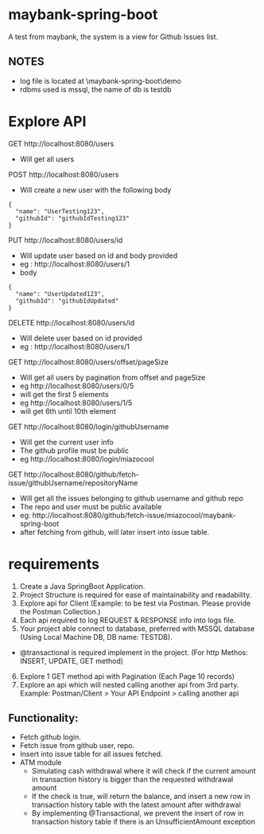 # maybank-spring-boot
A test from maybank, the system is a view for Github Issues list.

## NOTES
- log file is located at \maybank-spring-boot\demo
- rdbms used is mssql, the name of db is testdb

# Explore API
GET http://localhost:8080/users
- Will get all users 

POST http://localhost:8080/users
- Will create a new user with the following body
```
{
  "name": "UserTesting123",
  "githubId": "githubIdTesting123"
}
```

PUT http://localhost:8080/users/id
- Will update user based on id and body provided
- eg : http://localhost:8080/users/1
- body
```
{
  "name": "UserUpdated123",
  "githubId": "githubIdUpdated"
}
```
DELETE http://localhost:8080/users/id
- Will delete user based on id provided
- eg : http://localhost:8080/users/1

GET http://localhost:8080/users/offset/pageSize
- Will get all users by pagination from offset and pageSize
- eg http://localhost:8080/users/0/5
- will get the first 5 elements
- eg http://localhost:8080/users/1/5
- will get 6th until 10th element

GET http://localhost:8080/login/githubUsername
- Will get the current user info
- The github profile must be public
- eg http://localhost:8080/login/miazocool

GET http://localhost:8080/github/fetch-issue/githubUsername/repositoryName
- Will get all the issues belonging to github username and github repo
- The repo and user must be public available
- eg: http://localhost:8080/github/fetch-issue/miazocool/maybank-spring-boot
- after fetching from github, will later insert into issue table.


# requirements 
1. Create a Java SpringBoot Application.
2. Project Structure is required for ease of maintainability and readability.
3. Explore api for Client (Example: to be test via Postman. Please provide the Postman Collection.)
4. Each api required to log REQUEST & RESPONSE info into logs file.
5. Your project able connect to database, preferred with MSSQL database (Using Local Machine DB, DB name: TESTDB).
- @transactional is required implement in the project. (For http Methos: INSERT, UPDATE, GET method)
6. Explore 1 GET method api with Pagination (Each Page 10 records)
7. Explore an api which will nested calling another api from 3rd party.
Example: Postman/Client > Your API Endpoint > calling another api

## Functionality:
- Fetch github login.
- Fetch issue from github user, repo.
- Insert into issue table for all issues fetched.
- ATM module
  - Simulating cash withdrawal where it will check if the current amount in transaction history is bigger than the requested withdrawal amount
  - If the check is true, will return the balance, and insert a new row in transaction history table with the latest amount after withdrawal
  - By implementing @Transactional, we prevent the insert of row in transaction history table if there is an UnsufficientAmount exception
